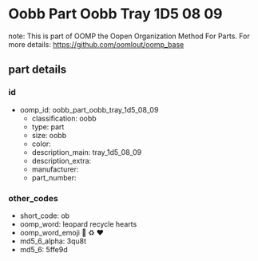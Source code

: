 # Oobb Part Oobb Tray 1D5 08 09  

note: This is part of OOMP the Oopen Organization Method For Parts. For more details: https://github.com/oomlout/oomp_base

##  part details





### id
* oomp_id: oobb_part_oobb_tray_1d5_08_09
  * classification: oobb
  * type: part
  * size: oobb
  * color: 
  * description_main: tray_1d5_08_09
  * description_extra: 
  * manufacturer: 
  * part_number: 

### other_codes
* short_code: ob
* oomp_word: leopard recycle hearts
* oomp_word_emoji :leopard: :recycle: :hearts:
* md5_6_alpha: 3qu8t
* md5_6: 5ffe9d